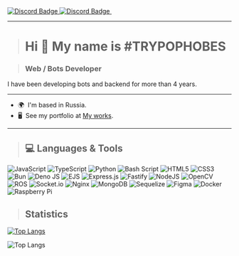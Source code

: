 <div id="badges">
  <a href="https://discord.com/users/885448852872790107">
    <img src="https://shields.io/badge/discord-blue?logo=discord" alt="Discord Badge"/>
  </a>
  <a href="https://t.me/MineGreed">
    <img src="https://shields.io/badge/telegram-blue?logo=telegram" alt="Discord Badge"/>
  </a>
  <img src="https://komarev.com/ghpvc/?username=koo0ki&style=flat-square&color=blue" alt=""/>
</div>

---

> # Hi 👋 My name is #TRYPOPHOBES

> ### Web / Bots Developer
I have been developing bots and backend for more than 4 years.

---

* 🌍  I'm based in Russia.
* 🖥  See my portfolio at [My works](https://t.me/MineGreed).

---
> ## 💻 Languages & Tools
![JavaScript](https://img.shields.io/badge/javascript-%230F0F0F.svg?style=for-the-badge&logo=javascript&logoColor=%23F7DF1E)
![TypeScript](https://img.shields.io/badge/typescript-%230F0F0F.svg?style=for-the-badge&logo=typescript&logoColor=white)
![Python](https://img.shields.io/badge/python-%230F0F0F.svg?style=for-the-badge&logo=python&logoColor=ffdd54)
![Bash Script](https://img.shields.io/badge/bash_script-%230F0F0F.svg?style=for-the-badge&logo=gnu-bash&logoColor=white)
![HTML5](https://img.shields.io/badge/html5-%230F0F0F.svg?style=for-the-badge&logo=html5&logoColor=white)
![CSS3](https://img.shields.io/badge/css3-%230F0F0F.svg?style=for-the-badge&logo=css3&logoColor=white)
![Bun](https://img.shields.io/badge/Bun-%230F0F0F.svg?style=for-the-badge&logo=bun&logoColor=white)
![Deno JS](https://img.shields.io/badge/deno%20js-%230F0F0F.svg?style=for-the-badge&logo=deno&logoColor=white)
![EJS](https://img.shields.io/badge/ejs-%230F0F0F.svg?style=for-the-badge&logo=ejs&logoColor=white)
![Express.js](https://img.shields.io/badge/express.js-%230F0F0F.svg?style=for-the-badge&logo=express&logoColor=%2361DAFB)
![Fastify](https://img.shields.io/badge/fastify-%230F0F0F.svg?style=for-the-badge&logo=fastify&logoColor=white)
![NodeJS](https://img.shields.io/badge/node.js-%230F0F0F.svg?style=for-the-badge&logo=node.js&logoColor=white)
![OpenCV](https://img.shields.io/badge/opencv-%230F0F0F.svg?style=for-the-badge&logo=opencv&logoColor=white)
![ROS](https://img.shields.io/badge/ros-%230F0F0F.svg?style=for-the-badge&logo=ros&logoColor=white)
![Socket.io](https://img.shields.io/badge/Socket.io-%230F0F0F.svg?style=for-the-badge&logo=socket.io&logoColor=white)
![Nginx](https://img.shields.io/badge/nginx-%230F0F0F.svg?style=for-the-badge&logo=nginx&logoColor=white)
![MongoDB](https://img.shields.io/badge/MongoDB-%230F0F0F.svg?style=for-the-badge&logo=mongodb&logoColor=white)
![Sequelize](https://img.shields.io/badge/Sequelize-%230F0F0F.svg?style=for-the-badge&logo=sequelize&logoColor=white)
![Figma](https://img.shields.io/badge/figma-%230F0F0F.svg?style=for-the-badge&logo=figma&logoColor=white)
![Docker](https://img.shields.io/badge/docker-%230F0F0F.svg?style=for-the-badge&logo=docker&logoColor=white)
![Raspberry Pi](https://img.shields.io/badge/-Raspberry_Pi-%230F0F0F.svg?style=for-the-badge&logo=Raspberry-Pi&logoColor=white)

> ## Statistics
[![Top Langs](https://github-readme-stats.vercel.app/api?username=koo0ki&theme=tokyonight&show_icons=true)](https://github.com/koo0ki)

![Top Langs](https://github-readme-stats.vercel.app/api/top-langs/?username=koo0ki&theme=tokyonight) 

